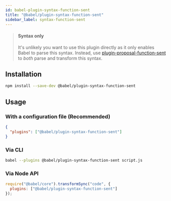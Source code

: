 ```yaml
---
id: babel-plugin-syntax-function-sent
title: "@babel/plugin-syntax-function-sent"
sidebar_label: syntax-function-sent
---
```


> #### Syntax only
>
> It's unlikely you want to use this plugin directly as it only enables Babel to parse this syntax. Instead, use [plugin-proposal-function-sent](plugin-proposal-function-sent.md) to _both_ parse and transform this syntax.

## Installation

```sh
npm install --save-dev @babel/plugin-syntax-function-sent
```

## Usage

### With a configuration file (Recommended)

```json
{
  "plugins": ["@babel/plugin-syntax-function-sent"]
}
```

### Via CLI

```sh
babel --plugins @babel/plugin-syntax-function-sent script.js
```

### Via Node API

```javascript
require("@babel/core").transformSync("code", {
  plugins: ["@babel/plugin-syntax-function-sent"]
});
```

